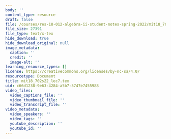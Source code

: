 ```yaml
---
body: ''
content_type: resource
draft: false
file: /courses/res-18-012-algebra-ii-student-notes-spring-2022/mit18_702s22_lec7.tex
file_size: 27391
file_type: text/x-tex
hide_download: true
hide_download_original: null
image_metadata:
  caption: ''
  credit: ''
  image-alt: ''
learning_resource_types: []
license: https://creativecommons.org/licenses/by-nc-sa/4.0/
resourcetype: Document
title: mit18_702s22_lec7.tex
uid: c66d1238-9e63-4284-a5b7-5747e7455988
video_files:
  video_captions_file: ''
  video_thumbnail_file: ''
  video_transcript_file: ''
video_metadata:
  video_speakers: ''
  video_tags: ''
  youtube_description: ''
  youtube_id: ''
---
```

